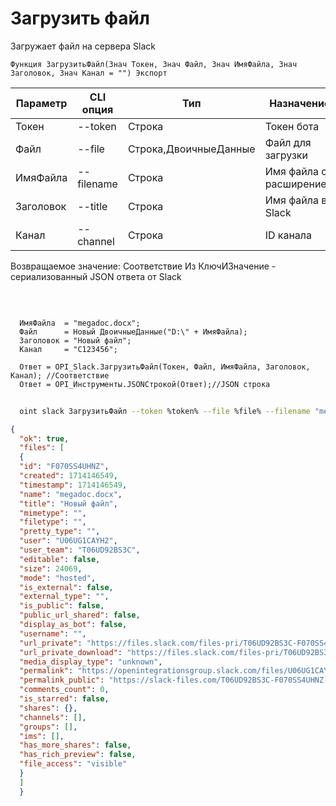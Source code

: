 ﻿---
sidebar_position: 2
---

# Загрузить файл
 Загружает файл на сервера Slack



`Функция ЗагрузитьФайл(Знач Токен, Знач Файл, Знач ИмяФайла, Знач Заголовок, Знач Канал = "") Экспорт`

  | Параметр | CLI опция | Тип | Назначение |
  |-|-|-|-|
  | Токен | --token | Строка | Токен бота |
  | Файл | --file | Строка,ДвоичныеДанные | Файл для загрузки |
  | ИмяФайла | --filename | Строка | Имя файла с расширением |
  | Заголовок | --title | Строка | Имя файла в Slack |
  | Канал | --channel | Строка | ID канала |

  
  Возвращаемое значение:   Соответствие Из КлючИЗначение - сериализованный JSON ответа от Slack

<br/>




```bsl title="Пример кода"
  
  ИмяФайла  = "megadoc.docx";
  Файл      = Новый ДвоичныеДанные("D:\" + ИмяФайла);
  Заголовок = "Новый файл";
  Канал     = "C123456";
  
  Ответ = OPI_Slack.ЗагрузитьФайл(Токен, Файл, ИмяФайла, Заголовок, Канал); //Соответствие
  Ответ = OPI_Инструменты.JSONСтрокой(Ответ);//JSON строка
```
        


```sh title="Пример команды CLI"
    
  oint slack ЗагрузитьФайл --token %token% --file %file% --filename "megadoc.docx" --title %title% --channel "C123456"

```

```json title="Результат"
{
  "ok": true,
  "files": [
  {
  "id": "F070SS4UHNZ",
  "created": 1714146549,
  "timestamp": 1714146549,
  "name": "megadoc.docx",
  "title": "Новый файл",
  "mimetype": "",
  "filetype": "",
  "pretty_type": "",
  "user": "U06UG1CAYH2",
  "user_team": "T06UD92BS3C",
  "editable": false,
  "size": 24069,
  "mode": "hosted",
  "is_external": false,
  "external_type": "",
  "is_public": false,
  "public_url_shared": false,
  "display_as_bot": false,
  "username": "",
  "url_private": "https://files.slack.com/files-pri/T06UD92BS3C-F070SS4UHNZ/megadoc.docx",
  "url_private_download": "https://files.slack.com/files-pri/T06UD92BS3C-F070SS4UHNZ/download/megadoc.docx",
  "media_display_type": "unknown",
  "permalink": "https://openintegrationsgroup.slack.com/files/U06UG1CAYH2/F070SS4UHNZ/megadoc.docx",
  "permalink_public": "https://slack-files.com/T06UD92BS3C-F070SS4UHNZ-e68bef4a91",
  "comments_count": 0,
  "is_starred": false,
  "shares": {},
  "channels": [],
  "groups": [],
  "ims": [],
  "has_more_shares": false,
  "has_rich_preview": false,
  "file_access": "visible"
  }
  ]
  }
```
